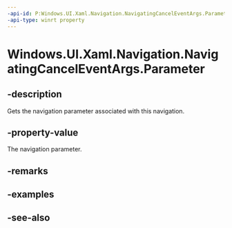 ```yaml
---
-api-id: P:Windows.UI.Xaml.Navigation.NavigatingCancelEventArgs.Parameter
-api-type: winrt property
---
```


<!-- Property syntax
public object Parameter { get; }
-->

# Windows.UI.Xaml.Navigation.NavigatingCancelEventArgs.Parameter

## -description
Gets the navigation parameter associated with this navigation.



## -property-value
The navigation parameter.

## -remarks

## -examples

## -see-also
